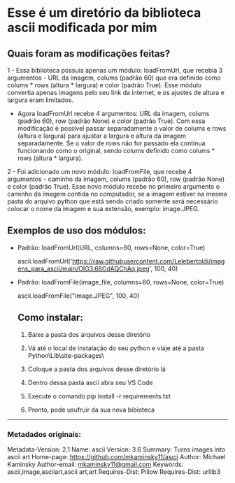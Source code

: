# Esse é um diretório da biblioteca ascii modificada por mim

## Quais foram as modificações feitas?

1 - Essa biblioteca possuía apenas um módulo: loadFromUrl, que recebia 3 argumentos - URL da imagem, colums (padrão 60) que era definido como colums * rows (altura * largura) e color (padrão True). Esse módulo convertia apenas imagens pelo seu link da internet, e os ajustes de altura e largura eram limitados.
  - Agora loadFromUrl recebe 4 argumentos:  URL da imagem, colums (padrão 60), row (padrão None) e color (padrão True).
      Com essa modificação é possível passar separadamente o valor de colums e rows (altura e largura) para ajustar a largura e altura da imagem separadamente. Se o valor de rows não for passado ela continua funcionando como o original, sendo colums definido como colums * rows (altura * largura).

2 - Foi adicionado um novo módulo: loadFromFile, que recebe 4 argumentos - caminho da imagem, colums (padrão 60), row (padrão None) e color (padrão True). Esse novo módulo recebe no primeiro argumento o caminho da imagem contida no computador, se a imagem estiver na mesma pasta do arquivo python que está sendo criado somente será necessário colocar o nome da imagem e sua extensão, exemplo: image.JPEG.

## Exemplos de uso dos módulos:

- Padrão: loadFromUrl(URL, columns=60, rows=None, color=True)

  ascii.loadFromUrl('https://raw.githubusercontent.com/Lelebertoldi/imagens_para_ascii/main/OIG3.66CdAQChAq.jpeg', 100, 40)

- Padrão: loadFromFile(image_file, columns=60, rows=None, color=True)

  ascii.loadFromFile("image.JPEG", 100, 40)


  ## Como instalar:

  1. Baixe a pasta dos arquivos desse diretório

  2. Vá até o local de instalação do seu python e viaje até a pasta Python\Lib\site-packages\
 
  3. Coloque a pasta dos arquivos desse diretório lá
 
  4. Dentro dessa pasta ascii abra seu VS Code 
 
  5. Execute o comando pip install -r requirements.txt
 
  6. Pronto, pode usufruir da sua nova bibioteca 


---
### Metadados originais:

Metadata-Version: 2.1
Name: ascii
Version: 3.6
Summary: Turns images into ascii art
Home-page: https://github.com/mkaminsky11/ascii
Author: Michael Kaminsky
Author-email: mkaminsky11@gmail.com
Keywords: ascii,image,asciiart,ascii art,art
Requires-Dist: Pillow
Requires-Dist: urllib3

